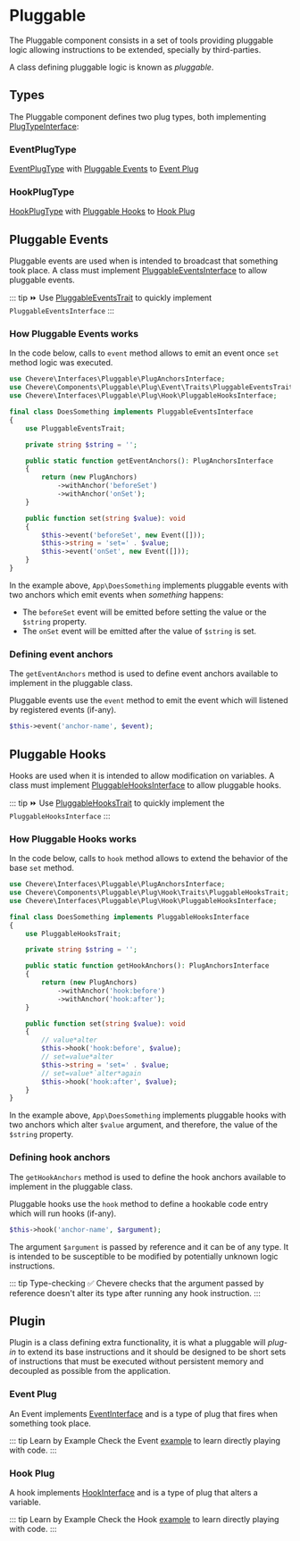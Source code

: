 # Pluggable

The Pluggable component consists in a set of tools providing pluggable logic allowing instructions to be extended, specially by third-parties.

A class defining pluggable logic is known as _pluggable_.

## Types

The Pluggable component defines two plug types, both implementing [PlugTypeInterface](../reference/Chevere/Interfaces/Pluggable/PlugTypeInterface.md):

### EventPlugType

[EventPlugType](https://github.com/chevere/chevere/blob/master/src/Chevere/Components/Pluggable/Types/EventPlugType.php) with [Pluggable Events](#pluggable-events) to [Event Plug](#event-plug)

### HookPlugType

[HookPlugType](https://github.com/chevere/chevere/blob/master/src/Chevere/Components/Pluggable/Types/HookPlugType.php) with [Pluggable Hooks](#pluggable-hooks) to [Hook Plug](#hook-plug)

## Pluggable Events

Pluggable events are used when is intended to broadcast that something took place. A class must implement [PluggableEventsInterface](../reference/Chevere/Interfaces/Pluggable/Plug/Event/PluggableEventsInterface.md) to allow pluggable events.

::: tip
⏩ Use [PluggableEventsTrait](https://github.com/chevere/chevere/blob/master/src/Chevere/Components/Pluggable/Plug/Event/Traits/PluggableEventsTrait.php) to quickly implement `PluggableEventsInterface`
:::

### How Pluggable Events works

In the code below, calls to `event` method allows to emit an event once `set` method logic was executed.

```php
use Chevere\Interfaces\Pluggable\PlugAnchorsInterface;
use Chevere\Components\Pluggable\Plug\Event\Traits\PluggableEventsTrait;
use Chevere\Interfaces\Pluggable\Plug\Hook\PluggableHooksInterface;

final class DoesSomething implements PluggableEventsInterface
{
    use PluggableEventsTrait;

    private string $string = '';

    public static function getEventAnchors(): PlugAnchorsInterface
    {
        return (new PlugAnchors)
            ->withAnchor('beforeSet')
            ->withAnchor('onSet');
    }

    public function set(string $value): void
    {
        $this->event('beforeSet', new Event([]));
        $this->string = 'set=' . $value;
        $this->event('onSet', new Event([]));
    }
}
```

In the example above, `App\DoesSomething` implements pluggable events with two anchors which emit events when _something_ happens:

* The `beforeSet` event will be emitted before setting the value or the `$string` property.
* The `onSet` event will be emitted after the value of `$string` is set.

### Defining event anchors

The `getEventAnchors` method is used to define event anchors available to implement in the pluggable class.

Pluggable events use the `event` method to emit the event which will listened by registered events (if-any).

```php
$this->event('anchor-name', $event);
```

## Pluggable Hooks

Hooks are used when it is intended to allow modification on variables. A class must implement [PluggableHooksInterface](../reference/Chevere/Interfaces/Pluggable/Plug/Hook/PluggableHooksInterface.md) to allow pluggable hooks.

::: tip
⏩ Use [PluggableHooksTrait](https://github.com/chevere/chevere/blob/master/src/Chevere/Components/Pluggable/Plug/Hook/Traits/PluggableHooksTrait.php) to quickly implement the `PluggableHooksInterface`
:::

### How Pluggable Hooks works

In the code below, calls to `hook` method allows to extend the behavior of the base `set` method.

```php
use Chevere\Interfaces\Pluggable\PlugAnchorsInterface;
use Chevere\Components\Pluggable\Plug\Hook\Traits\PluggableHooksTrait;
use Chevere\Interfaces\Pluggable\Plug\Hook\PluggableHooksInterface;

final class DoesSomething implements PluggableHooksInterface
{
    use PluggableHooksTrait;

    private string $string = '';

    public static function getHookAnchors(): PlugAnchorsInterface
    {
        return (new PlugAnchors)
            ->withAnchor('hook:before')
            ->withAnchor('hook:after');
    }

    public function set(string $value): void
    {
        // value*alter
        $this->hook('hook:before', $value);
        // set=value*alter
        $this->string = 'set=' . $value;
        // set=value*`alter*again
        $this->hook('hook:after', $value);
    }
}
```

In the example above, `App\DoesSomething` implements pluggable hooks with two anchors which alter `$value` argument, and therefore, the value of the `$string` property.

### Defining hook anchors

The `getHookAnchors` method is used to define the hook anchors available to implement in the pluggable class.

Pluggable hooks use the `hook` method to define a hookable code entry which will run hooks (if-any).

```php
$this->hook('anchor-name', $argument);
```

The argument `$argument` is passed by reference and it can be of any type. It is intended to be susceptible to be modified by potentially unknown logic instructions.

::: tip Type-checking
✅ Chevere checks that the argument passed by reference doesn't alter its type after running any hook instruction.
:::

## Plugin

Plugin is a class defining extra functionality, it is what a pluggable will _plug-in_ to extend its base instructions and it should be designed to be short sets of instructions that must be executed without persistent memory and decoupled as possible from the application.

### Event Plug

An Event implements [EventInterface](../reference/Chevere/Interfaces/Pluggable/Plug/Event/EventInterface.md) and is a type of plug that fires when something took place.

::: tip Learn by Example
Check the Event [example](https://github.com/chevere/examples/tree/master/00.HelloWorld#03eventphp) to learn directly playing with code.
:::

### Hook Plug

A hook implements [HookInterface](../reference/Chevere/Interfaces/Pluggable/Plug/Hook/HookInterface.md) and is a type of plug that alters a variable.

::: tip Learn by Example
Check the Hook [example](https://github.com/chevere/examples/tree/master/00.HelloWorld#02hookphp) to learn directly playing with code.
:::

